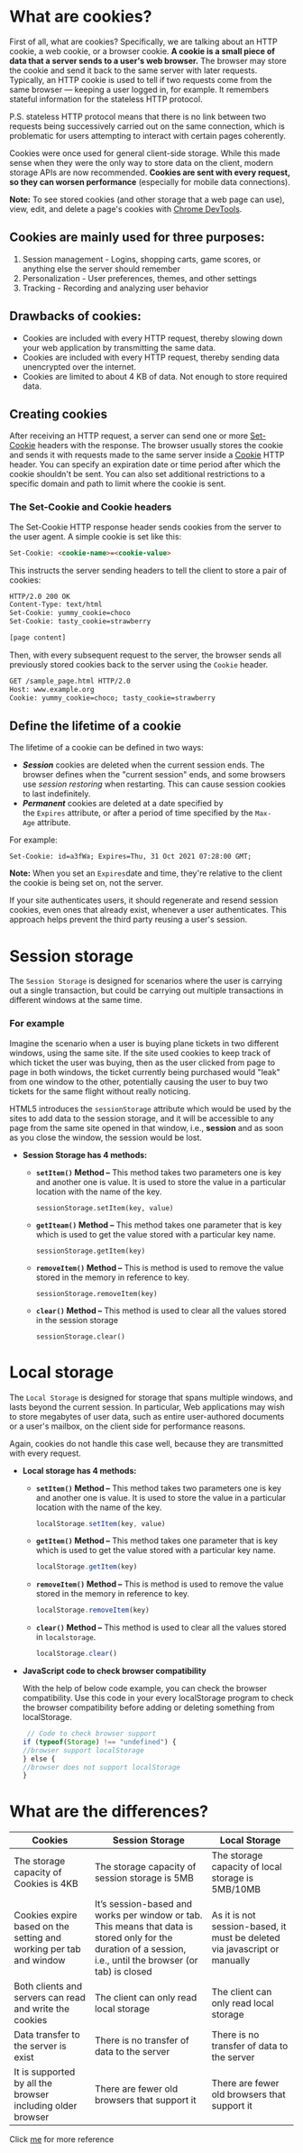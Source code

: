 # What are cookies?

First of all, what are cookies? Specifically, we are talking about an HTTP cookie, a web cookie, or a browser cookie. **A cookie is a small piece of data that a server sends to a user's web browser.** The browser may store the cookie and send it back to the same server with later requests. Typically, an HTTP cookie is used to tell if two requests come from the same browser — keeping a user logged in, for example. It remembers stateful information for the stateless HTTP protocol.

P.S. stateless HTTP protocol means that there is no link between two requests being successively carried out on the same connection, which is problematic for users attempting to interact with certain pages coherently.

Cookies were once used for general client-side storage. While this made sense when they were the only way to store data on the client, modern storage APIs are now recommended. **Cookies are sent with every request, so they can worsen performance** (especially for mobile data connections). 

**Note:** To see stored cookies (and other storage that a web page can use), view, edit, and delete a page's cookies with [Chrome DevTools](https://developer.chrome.com/docs/devtools/storage/cookies/).

## Cookies are mainly used for three purposes:

1. Session management - Logins, shopping carts, game scores, or anything else the server should remember
2. Personalization - User preferences, themes, and other settings 
3. Tracking - Recording and analyzing user behavior

## Drawbacks of cookies:

- Cookies are included with every HTTP request, thereby slowing down your web application by transmitting the same data.
- Cookies are included with every HTTP request, thereby sending data unencrypted over the internet.
- Cookies are limited to about 4 KB of data. Not enough to store required data.

## Creating cookies

After receiving an HTTP request, a server can send one or more [Set-Cookie](https://developer.mozilla.org/en-US/docs/Web/HTTP/Headers/Set-Cookie) headers with the response. The browser usually stores the cookie and sends it with requests made to the same server inside a [Cookie](https://developer.mozilla.org/en-US/docs/Web/HTTP/Headers/Cookie) HTTP header. You can specify an expiration date or time period after which the cookie shouldn't be sent. You can also set additional restrictions to a specific domain and path to limit where the cookie is sent. 

### The Set-Cookie and Cookie headers

The Set-Cookie HTTP response header sends cookies from the server to the user agent. A simple cookie is set like this:

```html
Set-Cookie: <cookie-name>=<cookie-value>
```

This instructs the server sending headers to tell the client to store a pair of cookies:

```html
HTTP/2.0 200 OK
Content-Type: text/html
Set-Cookie: yummy_cookie=choco
Set-Cookie: tasty_cookie=strawberry

[page content]
```

Then, with every subsequent request to the server, the browser sends all previously stored cookies back to the server using the `Cookie` header.

```html
GET /sample_page.html HTTP/2.0
Host: www.example.org
Cookie: yummy_cookie=choco; tasty_cookie=strawberry
```

## Define the lifetime of a cookie

The lifetime of a cookie can be defined in two ways:

- ***Session*** cookies are deleted when the current session ends. The browser defines when the "current session" ends, and some browsers use *session restoring* when restarting. This can cause session cookies to last indefinitely.
- ***Permanent*** cookies are deleted at a date specified by the `Expires` attribute, or after a period of time specified by the `Max-Age` attribute.

For example:

```
Set-Cookie: id=a3fWa; Expires=Thu, 31 Oct 2021 07:28:00 GMT;
```

**Note:** When you set an `Expires`date and time, they're relative to the client the cookie is being set on, not the server.

If your site authenticates users, it should regenerate and resend session cookies, even ones that already exist, whenever a user authenticates. This approach helps prevent the third party reusing a user's session.

# Session storage

The `Session Storage` is designed for scenarios where the user is carrying out a single transaction, but could be carrying out multiple transactions in different windows at the same time.

### For example

Imagine the scenario when a user is buying plane tickets in two different windows, using the same site. If the site used cookies to keep track of which ticket the user was buying, then as the user clicked from page to page in both windows, the ticket currently being purchased would "leak" from one window to the other, potentially causing the user to buy two tickets for the same flight without really noticing.

HTML5 introduces the `sessionStorage` attribute which would be used by the sites to add data to the session storage, and it will be accessible to any page from the same site opened in that window, i.e., **session** and as soon as you close the window, the session would be lost.

- **Session Storage has 4 methods:**
    - **`setItem()` Method –** This method takes two parameters one is key and another one is value. It is used to store the value in a particular location with the name of the key.
        
        ```
        sessionStorage.setItem(key, value)
        ```
        
    - **`getIteam()` Method –** This method takes one parameter that is key which is used to get the value stored with a particular key name.
        
        ```
        sessionStorage.getItem(key)
        ```
        
    - **`removeItem()` Method –** This is method is used to remove the value stored in the memory in reference to key.
        
        ```
        sessionStorage.removeItem(key)
        ```
        
    - **`clear()` Method –** This method is used to clear all the values stored in the session storage
        
        ```
        sessionStorage.clear()
        ```
        

# Local storage

The `Local Storage` is designed for storage that spans multiple windows, and lasts beyond the current session. In particular, Web applications may wish to store megabytes of user data, such as entire user-authored documents or a user's mailbox, on the client side for performance reasons.

Again, cookies do not handle this case well, because they are transmitted with every request.

- **Local storage has 4 methods:**
    - **`setItem()` Method –** This method takes two parameters one is key and another one is value. It is used to store the value in a particular location with the name of the key.
        
        ```jsx
        localStorage.setItem(key, value)
        ```
        
    - **`getItem()` Method –** This method takes one parameter that is key which is used to get the value stored with a particular key name.
        
        ```jsx
        localStorage.getItem(key)
        ```
        
    - **`removeItem()` Method –** This is method is used to remove the value stored in the memory in reference to key.
        
        ```jsx
        localStorage.removeItem(key)
        ```
        
    - **`clear()` Method –** This method is used to clear all the values stored in `localstorage`.
        
        ```jsx
        localStorage.clear()
        ```
        
- **JavaScript code to check browser compatibility**
    
    With the help of below code example, you can check the browser compatibility. Use this code in your every localStorage program to check the browser compatibility before adding or deleting something from localStorage.
    
    ```jsx
     // Code to check browser support
    if (typeof(Storage) !== "undefined") {
    //browser support localStorage
    } else {
    //browser does not support localStorage
    }
    ```
    

# What are the differences?

| Cookies | Session Storage | Local Storage |
| --- | --- | --- |
| The storage capacity of Cookies is 4KB | The storage capacity of session storage is 5MB | The storage capacity of local storage is 5MB/10MB |
| Cookies expire based on the setting and working per tab and window | It’s session-based and works per window or tab. This means that data is stored only for the duration of a session, i.e., until the browser (or tab) is closed | As it is not session-based, it must be deleted via javascript or manually |
| Both clients and servers can read and write the cookies | The client can only read local storage | The client can only read local storage |
| Data transfer to the server is exist | There is no transfer of data to the server | There is no transfer of data to the server |
| It is supported by all the browser including older browser  | There are fewer old browsers that support it | There are fewer old browsers that support it |

Click [me](https://www.geeksforgeeks.org/difference-between-local-storage-session-storage-and-cookies/) for more reference